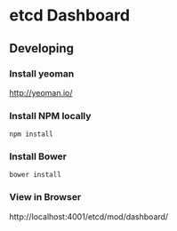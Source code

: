 # etcd Dashboard

## Developing

### Install yeoman

http://yeoman.io/

### Install NPM locally

```
npm install
```

### Install Bower

```
bower install
```

### View in Browser

http://localhost:4001/etcd/mod/dashboard/
